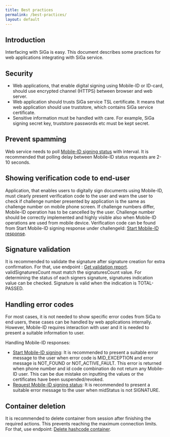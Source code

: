 ```yaml
---
title: Best practices
permalink: /best-practices/
layout: default
---
```

## Introduction

Interfacing with SiGa is easy. This document describes some practices for web applications integrating with SiGa service.

## Security

* Web applications, that enable digital signing using Mobile-ID or ID-card, should use encrypted channel (HTTPS) between browser and web server.
* Web application should trusts SiGa service TSL certificate. It means that web application should use truststore, which contains SiGa service certificate.
* Sensitive information must be handled with care. For example, SiGa signing secret key, truststore passwords etc must be kept secret.

## Prevent spamming

Web service needs to poll [Mobile-ID signing status](https://github.com/open-eid/SiGa/wiki/Hashcode-API-description#request-mobile-id-signing-status) with interval. It is recommended that polling delay between Mobile-ID status requests are 2-10 seconds. 

## Showing verification code to end-user

Application, that enables users to digitally sign documents using Mobile-ID, must clearly present verification code to the user and warn the user to check if challenge number presented by application is the same as challenge number on mobile phone screen.
If challenge numbers differ, Mobile-ID operation has to be cancelled by the user. Challenge number should be correctly implemented and highly visible also when Mobile-ID operations are used from mobile device.
Verification code can be found from Start Mobile-ID signing response under challengeId: [Start Mobile-ID response](https://github.com/open-eid/SiGa/wiki/Hashcode-API-description#response-parameters-7).

## Signature validation

It is recommended to validate the signature after signature creation for extra confirmation. For that, use endpoint : [Get validation report](https://github.com/open-eid/SiGa/wiki/Hashcode-API-description#request-validation-of-hashcode-container-in-session). 
validSignaturesCount must match the signaturesCount value. For determining the status of each signers signature, signatures indication value can be checked. Signature is valid when the indication is TOTAL-PASSED.

## Handling error codes

For most cases, it is not needed to show specific error codes from SiGa to end users, these cases can be handled by web applications internally. However, Mobile-ID requires interaction with user and it is needed to present a suitable information to user.

Handling Mobile-ID responses: 
* [Start Mobile-ID signing](https://github.com/open-eid/SiGa/wiki/Hashcode-API-description#start-mobile-id-signing): It is recommended to present a suitable error message to the user when error code is MID_EXCEPTION and error message is NOT_FOUND or NOT_ACTIVE_FAULT. This error is returned when phone number and id code combination do not return any Mobile-ID user. This can be due mistake on inputting the values or the certificates have been suspended/revoked.
* [Request Mobile-ID signing status](https://github.com/open-eid/SiGa/wiki/Hashcode-API-description#request-mobile-id-signing-status): It is recommended to present a suitable error message to the user when midStatus is not SIGNATURE.

## Container deletion

It is recommended to delete container from session after finishing the required actions. This prevents reaching the maximum connection limits. For that, use endpoint: [Delete hashcode container](https://github.com/open-eid/SiGa/wiki/Hashcode-API-description#delete-hashcode-container).
